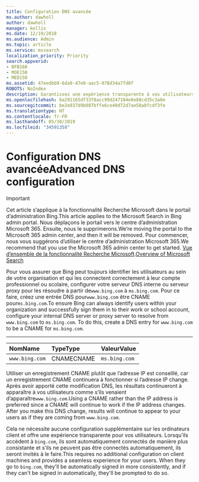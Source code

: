 ```yaml
---
title: Configuration DNS avancée
ms.author: dawholl
author: dawholl
manager: kellis
ms.date: 12/19/2018
ms.audience: Admin
ms.topic: article
ms.service: mssearch
localization_priority: Priority
search.appverid:
- BFB160
- MOE150
- MED150
ms.assetid: 47eedbb9-6da9-47e0-aac5-078d34a7fd8f
ROBOTS: NoIndex
description: Garantissez une expérience transparente à vos utilisateurs pour se connecter en configurant votre serveur DNS à l’aide d’un enregistrement CNAME
ms.openlocfilehash: 6a291165df33f8acc99d247104e8e88cd35c3a0e
ms.sourcegitcommit: be2e837d9b087bffe6ce40d72d7ae58a8fcdf3fe
ms.translationtype: HT
ms.contentlocale: fr-FR
ms.lasthandoff: 05/30/2019
ms.locfileid: "34591358"
---
```

# <a name="advanced-dns-configuration"></a><span data-ttu-id="e6e70-103">Configuration DNS avancée</span><span class="sxs-lookup"><span data-stu-id="e6e70-103">Advanced DNS configuration</span></span>

> [!IMPORTANT]
> <span data-ttu-id="e6e70-104">Cet article s’applique à la fonctionnalité Recherche Microsoft dans le portail d’administration Bing.</span><span class="sxs-lookup"><span data-stu-id="e6e70-104">This article applies to the Microsoft Search in Bing admin portal.</span></span> <span data-ttu-id="e6e70-105">Nous déplaçons le portail vers le centre d’administration Microsoft 365. Ensuite, nous le supprimerons.</span><span class="sxs-lookup"><span data-stu-id="e6e70-105">We’re moving the portal to the Microsoft 365 admin center, and then it will be removed.</span></span> <span data-ttu-id="e6e70-106">Pour commencer, nous vous suggérons d’utiliser le centre d’administration Microsoft 365.</span><span class="sxs-lookup"><span data-stu-id="e6e70-106">We recommend that you use the Microsoft 365 admin center to get started.</span></span> <span data-ttu-id="e6e70-107">[Vue d’ensemble de la fonctionnalité Recherche Microsoft](overview-microsoft-search.md).</span><span class="sxs-lookup"><span data-stu-id="e6e70-107">[Overview of Microsoft Search](overview-microsoft-search.md)</span></span>
    
<span data-ttu-id="e6e70-p102">Pour vous assurer que Bing peut toujours identifier les utilisateurs au sein de votre organisation et qui les connectent correctement à leur compte professionnel ou scolaire, configurer votre serveur DNS interne ou serveur proxy pour les résoudre à partir de`www.bing.com` à `ms.bing.com`. Pour ce faire, créez une entrée DNS pour`www.bing.com` être CNAME pour`ms.bing.com`.</span><span class="sxs-lookup"><span data-stu-id="e6e70-p102">To ensure Bing can always identify users within your organization and successfully sign them in to their work or school account, configure your internal DNS server or proxy server to resolve from `www.bing.com` to `ms.bing.com`. To do this, create a DNS entry for `www.bing.com` to be a CNAME for `ms.bing.com`.</span></span>
  
****

|<span data-ttu-id="e6e70-110">**Nom**</span><span class="sxs-lookup"><span data-stu-id="e6e70-110">**Name**</span></span>|<span data-ttu-id="e6e70-111">**Type**</span><span class="sxs-lookup"><span data-stu-id="e6e70-111">**Type**</span></span>|<span data-ttu-id="e6e70-112">**Valeur**</span><span class="sxs-lookup"><span data-stu-id="e6e70-112">**Value**</span></span>|
|:-----|:-----|:-----|
|`www.bing.com`  <br/> |<span data-ttu-id="e6e70-113">CNAME</span><span class="sxs-lookup"><span data-stu-id="e6e70-113">CNAME</span></span>  <br/> |`ms.bing.com`  <br/> |
   
<span data-ttu-id="e6e70-p103">Utiliser un enregistrement CNAME plutôt que l’adresse IP est conseillé, car un enregistrement CNAME continuera à fonctionner si l’adresse IP change. Après avoir apporté cette modification DNS, les résultats continueront à apparaître à vos utilisateurs comme s’ils venaient d’apparaître`www.bing.com`.</span><span class="sxs-lookup"><span data-stu-id="e6e70-p103">Using a CNAME rather than the IP address is preferred since a CNAME will continue to work if the IP address changes. After you make this DNS change, results will continue to appear to your users as if they are coming from `www.bing.com`.</span></span> 
  
<span data-ttu-id="e6e70-p104">Cela ne nécessite aucune configuration supplémentaire sur les ordinateurs client et offre une expérience transparente pour vos utilisateurs. Lorsqu’ils accèdent à `bing.com`, ils sont automatiquement connectés de manière plus consistante et s’ils ne peuvent pas être connectés automatiquement, ils seront invités à le faire.</span><span class="sxs-lookup"><span data-stu-id="e6e70-p104">This requires no additional configuration on client machines and provides a seamless experience for your users. When they go to `bing.com`, they'll be automatically signed in more consistently, and if they can't be signed in automatically, they'll be prompted to do so.</span></span>
